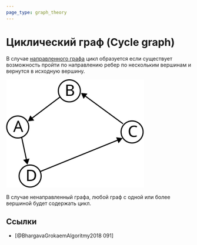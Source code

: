 ```yaml
---
page_type: graph_theory
---
```

# Циклический граф (Cycle graph)

В случае [направленного графа]([[20221107234333]]) цикл образуется если существует возможность пройти по направлению ребер по нескольким вершинам и вернутся в исходную вершину.

![](images/cycle_graph01.svg)

В случае ненаправленный графа, любой граф с одной или более вершиной будет содержать цикл.

## Ссылки

* [@BhargavaGrokaemAlgoritmy2018 091] 
